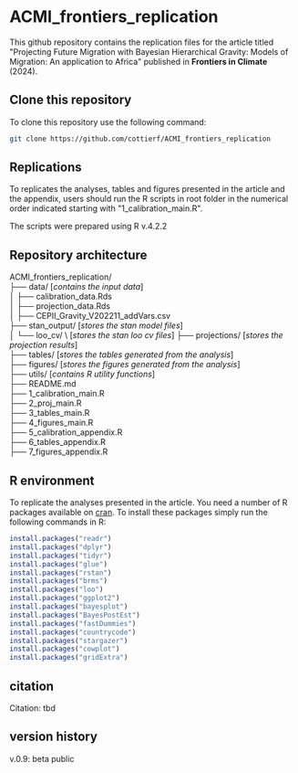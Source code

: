 # ACMI_frontiers_replication

This github repository contains the replication files for the article titled "Projecting Future Migration with Bayesian Hierarchical Gravity: Models of Migration: An application to Africa" published in **Frontiers in Climate** (2024).

## Clone this repository

To clone this repository use the following command:

```BASH
git clone https://github.com/cottierf/ACMI_frontiers_replication
```

## Replications

To replicates the analyses, tables and figures presented in the article and the appendix, users should run the R scripts in root folder in the numerical order indicated starting with "1_calibration_main.R".

The scripts were prepared using R v.4.2.2


## Repository architecture

ACMI_frontiers_replication/ \
├── data/ \[_contains the input data_\]  \
│   ├── calibration_data.Rds \
│   ├── projection_data.Rds \
│   ├── CEPII_Gravity_V202211_addVars.csv \
├── stan_output/ \[_stores the stan model files_\] \
│   └── loo_cv/ \ \[_stores the stan loo cv files_\]
├── projections/ \[_stores the projection results_\] \
├── tables/ \[_stores the tables generated from the analysis_\] \
├── figures/ \[_stores the figures generated from the analysis_\] \
├── utils/ \[_contains R utility functions_\] \
├── README.md \
├── 1_calibration_main.R \
├── 2_proj_main.R \
├── 3_tables_main.R \
├── 4_figures_main.R \
├── 5_calibration_appendix.R \
├── 6_tables_appendix.R \
├── 7_figures_appendix.R


## R environment

To replicate the analyses presented in the article. You need a number of R packages available on [cran](https://cran.r-project.org/). To install these packages simply run the following commands in R:

```R
install.packages("readr")
install.packages("dplyr")
install.packages("tidyr")
install.packages("glue")
install.packages("rstan")
install.packages("brms")
install.packages("loo")
install.packages("ggplot2")
install.packages("bayesplot")
install.packages("BayesPostEst")
install.packages("fastDummies")
install.packages("countrycode")
install.packages("stargazer")
install.packages("cowplot")
install.packages("gridExtra")
```

## citation

Citation: tbd


## version history
v.0.9: beta public